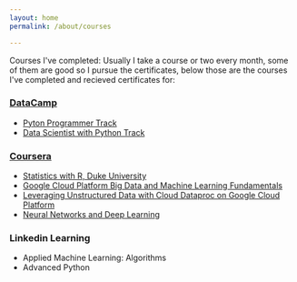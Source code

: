 ```yaml
---
layout: home
permalink: /about/courses

---
```

Courses I've completed:
Usually I take a course or two every month, some of them are good so I pursue the certificates, below those are the courses I've completed and recieved certificates for:

### <a href="https://www.datacamp.com/profile/AhmedOmarEissa" target="_blank">DataCamp</a>
*   <a href="https://www.datacamp.com/statement-of-accomplishment/track/e3128c11c37bca473a1381ce98534f870d2e2fcb" target="_blank">Pyton Programmer Track</a>
*   <a href="https://www.datacamp.com/statement-of-accomplishment/track/5d9be18ebdd04e25d505266209b624dacdcc25f9" target="_blank">Data Scientist with Python Track</a>

### <a href="https://www.coursera.org/user/ebc9eb92fc4ad4e77d189aba09d69412" target="_blank">Coursera</a>
*   <a href="https://www.coursera.org/account/accomplishments/specialization/7J3N5ACVY8RH" target="_blank">Statistics with R, Duke University</a>
*   <a href="https://www.coursera.org/account/accomplishments/records/6Y9KCEEBZCF3" target="_blank">Google Cloud Platform Big Data and Machine Learning Fundamentals</a>
*  <a href="https://www.coursera.org/account/accomplishments/records/Q9HZ97MA3U8E" target="_blank">Leveraging Unstructured Data with Cloud Dataproc on Google Cloud Platform</a>
*   <a href="https://www.coursera.org/account/accomplishments/records/7H4S89WBJMZT" target="_blank">Neural Networks and Deep Learning</a>

### Linkedin Learning
*   Applied Machine Learning: Algorithms
*   Advanced Python

